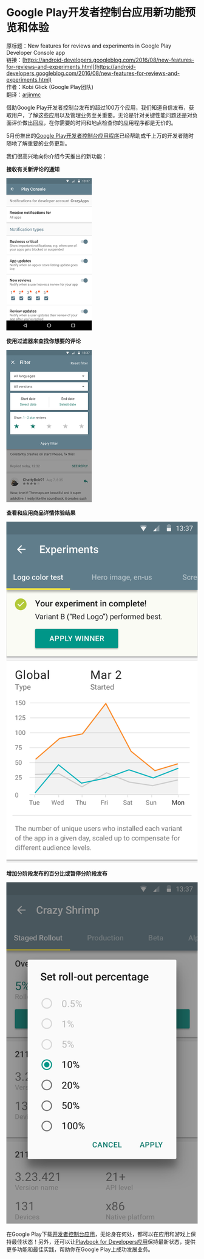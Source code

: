 # Google Play开发者控制台应用新功能预览和体验

原标题：New features for reviews and experiments in Google Play Developer Console app  
链接：[https://android-developers.googleblog.com/2016/08/new-features-for-reviews-and-experiments.html](https://android-developers.googleblog.com/2016/08/new-features-for-reviews-and-experiments.html)  
作者：Kobi Glick (Google Play团队)  
翻译：[arjinmc](https://github.com/arjinmc) 

借助Google Play开发者控制台发布的超过100万个应用，我们知道自信发布，获取用户，了解这些应用以及管理业务至关重要。无论是针对关键性能问题还是对负面评价做出回应，在你需要的时间和地点检查你的应用程序都是无价的。

5月份推出的[Google Play开发者控制台应用程序](https://play.google.com/store/apps/details?id=com.google.android.apps.playconsole&hl=en)已经帮助成千上万的开发者随时随地了解重要的业务更新。

我们很高兴地向你介绍今天推出的新功能：

<strong>接收有关新评论的通知</strong>

![img](../images/2016.8.10.googleplay.1.png)  


<strong>使用过滤器来查找你想要的评论</strong>

![img](../images/2016.8.10.googleplay.2.png)  

<strong>查看和应用商品详情体验结果</strong>

![img](../images/2016.8.10.googleplay.3.png)  

<strong>增加分阶段发布的百分比或暂停分阶段发布</strong>

![img](../images/2016.8.10.googleplay.4.png)  


在Google Play下载[开发者控制台应用](https://play.google.com/store/apps/details?id=com.google.android.apps.playconsole)，无论身在何处，都可以在应用和游戏上保持最佳状态！另外，还可以让[Playbook for Developers应用](https://g.co/play/playbook-androiddevblogposts-evergreen)保持最新状态，提供更多功能和最佳实践，帮助你在Google Play上成功发展业务。